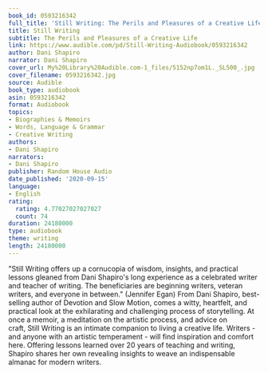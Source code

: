 ```yaml
---
book_id: 0593216342
full_title: 'Still Writing: The Perils and Pleasures of a Creative Life'
title: Still Writing
subtitle: The Perils and Pleasures of a Creative Life
link: https://www.audible.com/pd/Still-Writing-Audiobook/0593216342
author: Dani Shapiro
narrator: Dani Shapiro
cover_url: My%20Library%20Audible.com-1_files/5152np7om1L._SL500_.jpg
cover_filename: 0593216342.jpg
source: Audible
book_type: audiobook
asin: 0593216342
format: Audiobook
topics:
- Biographies & Memoirs
- Words, Language & Grammar
- Creative Writing
authors:
- Dani Shapiro
narrators:
- Dani Shapiro
publisher: Random House Audio
date_published: '2020-09-15'
language:
- English
rating:
  rating: 4.77027027027027
  count: 74
duration: 24180000
type: audiobook
theme: writing
length: 24180000
---
```

"Still Writing offers up a cornucopia of wisdom, insights, and practical lessons gleaned from Dani Shapiro's long experience as a celebrated writer and teacher of writing. The beneficiaries are beginning writers, veteran writers, and everyone in between." (Jennifer Egan)
From Dani Shapiro, best-selling author of Devotion and Slow Motion, comes a witty, heartfelt, and practical look at the exhilarating and challenging process of storytelling. At once a memoir, a meditation on the artistic process, and advice on craft, Still Writing is an intimate companion to living a creative life. Writers - and anyone with an artistic temperament - will find inspiration and comfort here. Offering lessons learned over 20 years of teaching and writing, Shapiro shares her own revealing insights to weave an indispensable almanac for modern writers.
